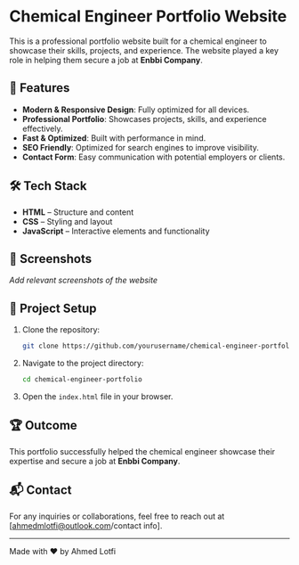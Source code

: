 # Chemical Engineer Portfolio Website

This is a professional portfolio website built for a chemical engineer to showcase their skills, projects, and experience. The website played a key role in helping them secure a job at **Enbbi Company**.

## 🚀 Features
- **Modern & Responsive Design**: Fully optimized for all devices.
- **Professional Portfolio**: Showcases projects, skills, and experience effectively.
- **Fast & Optimized**: Built with performance in mind.
- **SEO Friendly**: Optimized for search engines to improve visibility.
- **Contact Form**: Easy communication with potential employers or clients.

## 🛠️ Tech Stack
- **HTML** – Structure and content
- **CSS** – Styling and layout
- **JavaScript** – Interactive elements and functionality

## 📸 Screenshots
_Add relevant screenshots of the website_

## 📂 Project Setup
1. Clone the repository:
   ```bash
   git clone https://github.com/yourusername/chemical-engineer-portfolio.git
   ```
2. Navigate to the project directory:
   ```bash
   cd chemical-engineer-portfolio
   ```
3. Open the `index.html` file in your browser.

## 🏆 Outcome
This portfolio successfully helped the chemical engineer showcase their expertise and secure a job at **Enbbi Company**.

## 📬 Contact
For any inquiries or collaborations, feel free to reach out at [ahmedmlotfi@outlook.com/contact info].

---
Made with ❤️ by Ahmed Lotfi

